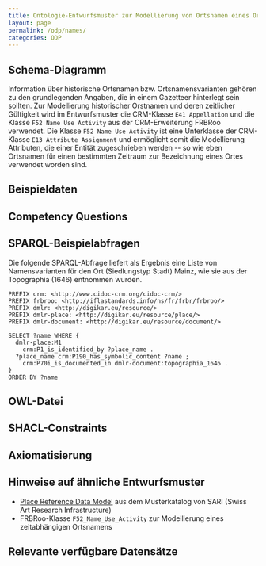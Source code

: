 ```yaml
---
title: Ontologie-Entwurfsmuster zur Modellierung von Ortsnamen eines Ortes
layout: page
permalink: /odp/names/
categories: ODP
---
```


## Schema-Diagramm

Information über historische Ortsnamen bzw. Ortsnamensvarianten gehören zu den grundlegenden Angaben, die in einem Gazetteer hinterlegt sein sollten. Zur Modellierung historischer Orstnamen und deren zeitlicher Gültigkeit wird im Entwurfsmuster die CRM-Klasse `E41 Appellation` und die Klasse `F52 Name Use Activity` aus der CRM-Erweiterung FRBRoo verwendet. Die Klasse `F52 Name Use Activity` ist eine Unterklasse der CRM-Klasse `E13 Attribute Assignment` und ermöglicht somit die Modellierung Attributen, die einer Entität zugeschrieben werden -- so wie eben Ortsnamen für einen bestimmten Zeitraum zur Bezeichnung eines Ortes verwendet worden sind.


## Beispieldaten



## Competency Questions


## SPARQL-Beispielabfragen

Die folgende SPARQL-Abfrage liefert als Ergebnis eine Liste von Namensvarianten für den Ort (Siedlungstyp Stadt) Mainz, wie sie aus der Topographia (1646) entnommen wurden.

```sparql
PREFIX crm: <http://www.cidoc-crm.org/cidoc-crm/>
PREFIX frbroo: <http://iflastandards.info/ns/fr/frbr/frbroo/>
PREFIX dmlr: <http://digikar.eu/resource/>
PREFIX dmlr-place: <http://digikar.eu/resource/place/>
PREFIX dmlr-document: <http://digikar.eu/resource/document/>

SELECT ?name WHERE {
  dmlr-place:M1 
    crm:P1_is_identified_by ?place_name .
  ?place_name crm:P190_has_symbolic_content ?name ;
    crm:P70i_is_documented_in dmlr-document:topographia_1646 .
}
ORDER BY ?name
```


## OWL-Datei


## SHACL-Constraints


## Axiomatisierung



## Hinweise auf ähnliche Entwurfsmuster

- [Place Reference Data Model](https://docs.swissartresearch.net/et/place/#names-and-classifications) aus dem Musterkatalog von SARI (Swiss Art Research Infrastructure)
- FRBRoo-Klasse `F52_Name_Use_Activity` zur Modellierung eines zeitabhängigen Ortsnamens


## Relevante verfügbare Datensätze

